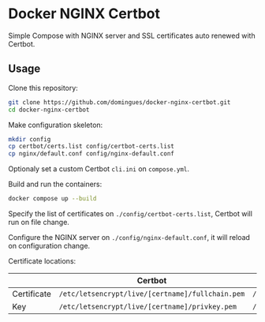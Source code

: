 # Docker NGINX Certbot

Simple Compose with NGINX server and SSL certificates auto renewed with Certbot.

## Usage

Clone this repository:
```bash
git clone https://github.com/domingues/docker-nginx-certbot.git
cd docker-nginx-certbot
```

Make configuration skeleton:
```bash
mkdir config
cp certbot/certs.list config/certbot-certs.list
cp nginx/default.conf config/nginx-default.conf
```

Optionaly set a custom Certbot `cli.ini` on `compose.yml`.

Build and run the containers:
```bash
docker compose up --build
```

Specify the list of certificates on `./config/certbot-certs.list`, Certbot will run on file change.

Configure the NGINX server on `./config/nginx-default.conf`, it will reload on configuration change.

Certificate locations:

|             | Certbot                                           | NGINX                                           |
| ----------- | ------------------------------------------------- | ----------------------------------------------- |
| Certificate | `/etc/letsencrypt/live/[certname]/fullchain.pem` | `/etc/nginx/ssl/live/[certname]/fullchain.pem` |
| Key         | `/etc/letsencrypt/live/[certname]/privkey.pem`   | `/etc/nginx/ssl/live/[certname]/privkey.pem`   |
